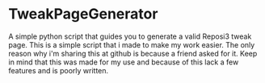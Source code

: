 # TweakPageGenerator
A simple python script that guides you to generate a valid Reposi3 tweak page.
This is a simple script that i made to make my work easier.
The only reason why i'm sharing this at github is because a friend asked for it.
Keep in mind that this was made for my use and because of this lack a few features and is poorly written.
